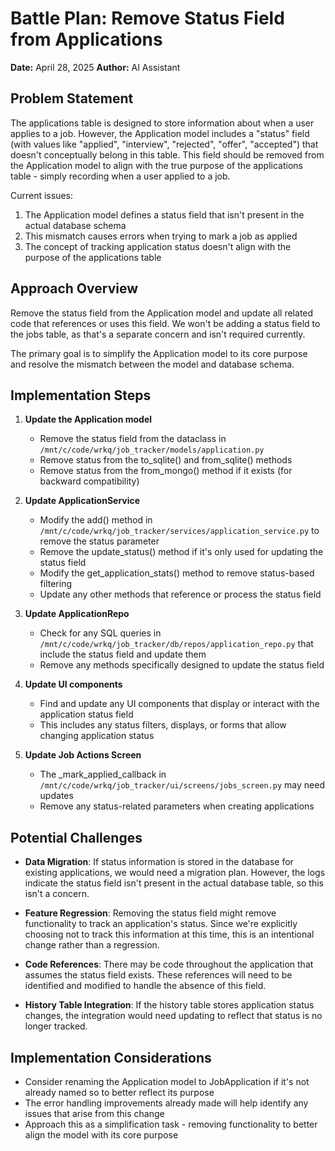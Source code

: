 # Battle Plan: Remove Status Field from Applications

**Date:** April 28, 2025
**Author:** AI Assistant

## Problem Statement

The applications table is designed to store information about when a user applies to a job. However, the Application model includes a "status" field (with values like "applied", "interview", "rejected", "offer", "accepted") that doesn't conceptually belong in this table. This field should be removed from the Application model to align with the true purpose of the applications table - simply recording when a user applied to a job.

Current issues:
1. The Application model defines a status field that isn't present in the actual database schema
2. This mismatch causes errors when trying to mark a job as applied
3. The concept of tracking application status doesn't align with the purpose of the applications table

## Approach Overview

Remove the status field from the Application model and update all related code that references or uses this field. We won't be adding a status field to the jobs table, as that's a separate concern and isn't required currently.

The primary goal is to simplify the Application model to its core purpose and resolve the mismatch between the model and database schema.

## Implementation Steps

1. **Update the Application model**
   - Remove the status field from the dataclass in `/mnt/c/code/wrkq/job_tracker/models/application.py`
   - Remove status from the to_sqlite() and from_sqlite() methods
   - Remove status from the from_mongo() method if it exists (for backward compatibility)

2. **Update ApplicationService**
   - Modify the add() method in `/mnt/c/code/wrkq/job_tracker/services/application_service.py` to remove the status parameter
   - Remove the update_status() method if it's only used for updating the status field
   - Modify the get_application_stats() method to remove status-based filtering
   - Update any other methods that reference or process the status field

3. **Update ApplicationRepo**
   - Check for any SQL queries in `/mnt/c/code/wrkq/job_tracker/db/repos/application_repo.py` that include the status field and update them
   - Remove any methods specifically designed to update the status field

4. **Update UI components**
   - Find and update any UI components that display or interact with the application status field
   - This includes any status filters, displays, or forms that allow changing application status

5. **Update Job Actions Screen**
   - The _mark_applied_callback in `/mnt/c/code/wrkq/job_tracker/ui/screens/jobs_screen.py` may need updates
   - Remove any status-related parameters when creating applications

## Potential Challenges

- **Data Migration**: If status information is stored in the database for existing applications, we would need a migration plan. However, the logs indicate the status field isn't present in the actual database table, so this isn't a concern.

- **Feature Regression**: Removing the status field might remove functionality to track an application's status. Since we're explicitly choosing not to track this information at this time, this is an intentional change rather than a regression.

- **Code References**: There may be code throughout the application that assumes the status field exists. These references will need to be identified and modified to handle the absence of this field.

- **History Table Integration**: If the history table stores application status changes, the integration would need updating to reflect that status is no longer tracked.

## Implementation Considerations

- Consider renaming the Application model to JobApplication if it's not already named so to better reflect its purpose
- The error handling improvements already made will help identify any issues that arise from this change
- Approach this as a simplification task - removing functionality to better align the model with its core purpose